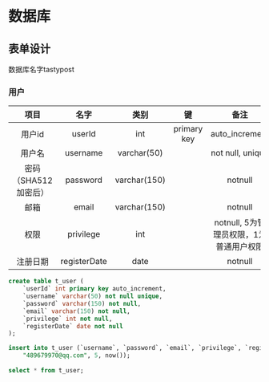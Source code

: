 # 数据库

## 表单设计

数据库名字tastypost

### 用户

| 项目 | 名字 | 类别 | 键 | 备注 |
|:---:|:---:|:---:|:---:|:---:|
|用户id|userId|int|primary key|auto_increment|
|用户名|username|varchar(50)| |not null, unique|
|密码（SHA512加密后）|password|varchar(150)| |notnull|
|邮箱|email|varchar(150)| |notnull|
|权限|privilege|int| |notnull, 5为管理员权限，1为普通用户权限|
|注册日期|registerDate|date| |notnull|

```sql
create table t_user (
	`userId` int primary key auto_increment,
    `username` varchar(50) not null unique,
    `password` varchar(150) not null,
    `email` varchar(150) not null,
    `privilege` int not null,
    `registerDate` date not null
);

insert into t_user (`username`, `password`, `email`, `privilege`, `registerDate`) values ("admin", 加密以后的东西, 
	"489679970@qq.com", 5, now());
    
select * from t_user;
```